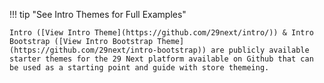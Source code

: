 !!! tip "See Intro Themes for Full Examples"

    Intro ([View Intro Theme](https://github.com/29next/intro/)) & Intro Bootstrap ([View Intro Bootstrap Theme](https://github.com/29next/intro-bootstrap)) are publicly available starter themes for the 29 Next platform available on Github that can be used as a starting point and guide with store themeing. 
